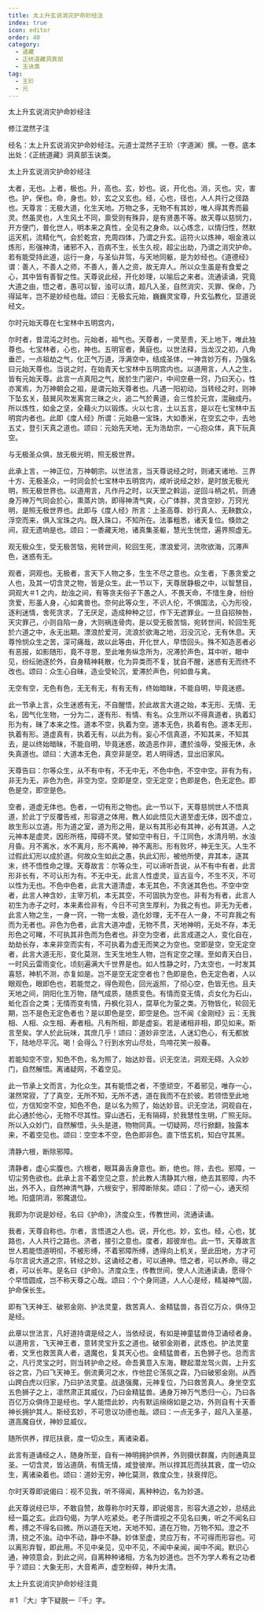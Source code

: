 ```yaml
---
title: 太上升玄说消灾护命妙经注
index: true
icon: editor
order: 40
category:
  - 道藏
  - 正统道藏洞真部
  - 玉诀类
tag:
  - 王玠
  - 元
---
```


太上升玄说消灾护命妙经注  

修江混然子注  

经名：太上升玄说消灾护命妙经注。元道士混然子王玠（字道渊）撰。一卷。底本出处：《正统道藏》洞真部玉诀类。  

太上升玄说消灾护命妙经注  

太者，无也。上者，极也。升，高也。玄，妙也。说，开化也。消，灭也。灾，害也。护，保也。命，身也。妙，玄之又玄也。经，心也，径也，人人共行之径路也。天尊言：无极大道，化生天地。万物之多，无物不有其妙，唯人得其秀而最灵。然虽灵也，人生风土不同，禀受则有殊异，是有贤愚不等。故天尊以慈悯力，开方便门，普化世人，明本来之真性，全见有之身命。以心炼念，以情归性，然默运天机，流精化气，会於乾宫，充周四体，乃谓之升玄。运符火以炼神，咽金液以炼形，形强神清，诸邪不入，百病不生，长生久视，超尘出劫，乃谓之消灾护命。若有能受持此道，运行一身，与圣仙并驾，与天地同躯，是为妙经也。《道德经》谓：善人，不善人之师，不善人，善人之资，故无弃人。所以众生虽是有食爱之心，其中皆有善智之性。天尊说此经，开化妙理，以喻后之来者。流通读诵，究竟大道之由，悟之者，愚可以智，浊可以清，超凡入圣，自然消灾、灭罪、保命，乃得延年，岂不是妙经也哉。颂曰：无极玄元始，巍巍灵宝尊，升玄弘教化，显道说经文。  

尔时元始天尊在七宝林中五明宫内，  

尔时者，昔混沌之时也。元始者，祖气也。天尊者，一灵至贵，天上地下，唯此独尊也。七宝林者，心也，神也。五明官者，黄庭也。以世法释，当龙汉之初，八角垂芒，一点祖劫之气，化正气万道，浮满空中，结成圣体，一神含妙万有，乃强名曰元始天尊也。当说之时，在始青天七宝林中五明宫内也。以道用言，人人之生，皆有元始天尊。此言一点真阳之气，居於生门密户，中间空悬一窍，乃曰天心，性亦寓焉，为万神朝会之祖，是谓元始天尊者也。凡遇一阳初动，当转经之时，则神下坠玄关，鼓巽风吹发离宫三昧之火，追二气於黄道，会三性於元宫，混融成丹。所以炼性，如金之坚，全藉火力以锻炼。火以七言，土以五言，是以在七宝林中五明宫内者也。此即《度人经》所谓：元始悬一宝珠，大如黍米，在空玄之中，去地五丈，登引天真之道也。颂曰：元始先天地，无为浩劫宗，一心抱众体，真下玩真空。  

与无极圣众俱，放无极光明，照无极世界。  

此承上言，一神正位，万神朝宗。以世法言，当天尊说经之时，则诸天诸地、三界十方、无极圣众，一时同会於七宝林中五明宫内，咸听说经之妙，是时放无极光明，照无极世界也。以道用言，凡作丹之时，以天罡之斡运，逆回斗柄之机，则通身万神万气同会於心，熏蒸片饷，即得神清气爽，心广体胖，灵含空妙，万窍光明，是照无极世界也。此即与《度人经》所言：上圣高尊、妙行真人、无鞅数众，浮空而来，俱入宝珠之内。既入珠口，不知所在。法事粗悉，诸天复位。倏欻之间，寂无遗响是也。颂曰：一黍藏天地，诸真集圣躯，慧光生恍惚，遍界照虚无。  

观无极众生，受无极苦恼，宛转世间，轮回生死，漂浪爱河，流吹欲海，沉滞声色，迷惑有无。  

观者，洞观也。无极者，言天下人物之多，生生不尽之意也。众生者，下愚贪爱之人也，及其一切含灵之物，皆是众生。此一节以下，天尊居静极之中，以智慧目，洞观大＃1 之内，劫浊之间，有等贪夫俗子下愚之人，不畏天命，不惜生身，纷纷贪爱，形虽人身，心如禽兽也。奈何此等众生，不识人伦，不惧国法，心为形役，逐利迷情，舍死贪求，了无厌足，造成种种之愆，作下无遮罪业。一旦自招殃咎，天灾罪己，小则自陷一身，大则祸连骨肉，是以受无极苦恼，宛转世间，轮回生死於六道之中，永无出期。漂浪於爱河，流浪於欲海之地，汨没沉沦，无有休息。天尊怜悯众生之苦，深可痛哉，故以此等由，开化世人，早悟回头。殊不知造恶者必有恶报，如影随形，竟不寻思，至此唯务纵念所为，况滞於声色，耳中听，眼中见，纷纭驰逐於外，自身精神耗散，化为异类而不复，犹自不醒，迷惑有无而终不改也。颂曰：众生心自昧，造业受轮沉，爱滞於声色，何如兽与禽。  

无空有空，无色有色，无无有无，有有无有，终始暗昧，不能自明，毕竟迷惑。  

此一节承上言，众生迷惑有无，不自醒悟，於此故言大道之始，本无形、无情、无名，因气化生物，一分为二，遂有形、有情、有名。众生所以不得真道者，执着幻形为有，昧了本来之性。道本不空，执着为空。道本无色，执着有色。道本无形，执着有形。道虚真有，执着无有，以此为有。妄心不信真道，不知其来，不知其去，是以终始暗昧，不能自明，毕竟迷惑，故造恶作非，遭於浊辱，受报无休，永失真道也。颂曰：大道本无色，真空非是空。若人明得透，显出旧家风。  

天尊告曰：尔等众生，从不有中有，不无中无，不色中色，不空中空。非有为有，非无为无，非色为色，非空为空。空即是空，空无定空；色即是色，色无定色。即色是空，即空是色。  

空者，道虚无体也。色者，一切有形之物也。此一节以下，天尊慈悯世人不悟真道，於此丁宁反覆告戒，形容道之体用，教人如此悟见大道至虚无体，因不虚立，故生形以立道。形为道之室，道为形之用，是以有其形必有其神，必有其道。人之元神本是虚灵，因形所梏，障碍不灵。譬如空中有日，千江同色，水清月明，水浊月昏。月不离水，水不离月，形不离神，神不离形。形有败坏，神无生灭。人生不过假此幻形以成於道。何故众生如此之愚，执此幻形，被他所使，弃其本，逐其末，终不悟性命之理。天尊故言：尔等众生，可以谛听吾说，从不有中有者，此言形非长有，不可认形为有。不无中无，此言人性虚灵，亘古亘今，不生不灭，不可以性为无也。不色中色者，此言大道清虚，本无其色，不贪迷其色也。不空中空者，此言人神含妙，主宰万机，本无其空，不可固执为空也。非有为有者，此言人初生为赤子之时，本来素俭非有，今日不可贪生厚利，为我之有也。非无为无者，此言人物之生，一身一窍，一物一太极，造化妙理，无不在人一身，不可弃我之有而为无者也。非色为色者，此言大道冲虚，无物不贯，天地神明，无处不存，本无形色之可睹，不可执其非色而为色者也。非空为空者，此言成道之人，变化自在，劫劫长存，本来非空而实有，不可执着为虚无而笑之为空也。空即是空，空无定空者，此言大道无形，变化莫测，生天生地生人物，岂有定空之理。至如青天白日，一时风云雷雨变化，顷刻遍满大千世界是也。如人性静之时，乃太空也，一时发其喜怒，神机不测，亦复如是。岂不是空无定空者也？色即是色，色无定色者，人以眼观色，眼即色也，若能觉之，得色观色，回光返照，了彻心空，色皆无也。且夫天地之间，阴阳化生万物，随气成质，随质变色。有情而变无情，贞女化为石山，蚯化百合之类；无情而变有情，丹枫化羽人，腐草化为萤之类。万物皆化，轮回无期，岂不是色无定色者也？是以即色是空，即空是色。岂不闻《金刚经》云：无我相、人相、众生相、寿者相。凡有所相，即是虚妄。若是诸相非相，即见如来。斯言至矣。学人於此玩味，其庶几乎！颂曰：道妙非空法，人迷幻色心，有无都放下，陆地尽平沉。喝！会得么？行到水穷山尽处，鸟啼花笑一般春。  

若能知空不空，知色不色，名为照了，始达妙音。识无空法，洞观无碍。入众妙门，自然解悟。离诸疑网，不着空见。  

此一节承上文而言，为化众生。其有能悟之者，不堕顽空，不着邪见，唯存一心，湛然常寂，了了真空，无所不知，无所不透，道在我而不在於彼。若领悟至此地位，方信知空不空，知色不色，是以名为照了，始达妙音。识无空法，洞观自在，此心通於他心，无物不尽其性。穿山透石，无有隔碍，於我慧性生明，广照无际。所以入众妙门，自然解悟，头头是道，物物同真。一切疑网，尽行掀翻，独露本来，不着空见也。颂曰：空空本不空，色色即非色。直下悟玄机，知白守其黑。  

清静六根，断除邪障。  

清静者，虚心实腹也。六根者，眼耳鼻舌身意也。断，绝也。除，去也。邪障，一切尘劳色欲也。此承上言不着空见之意，於此教人清静其六根，绝去其邪障，内不出，外不入，自然神清气静，六根安宁，邪障断除矣。颂曰：了彻一心，通天彻地。阳盛阴消，邪魔退位。  

我即为尔说是妙经，名曰《护命》，济度众生，传教世间，流通读诵。  

我者，天尊自称也。尔者，言悟道之人也。说，开化也。妙，玄也。经，心也，犹路也，人人共行之路也。济者，接引之意也。度者，超彼岸也。此一节，天尊故言世人若能悟道明彻，不被形缚，不着邪障所缚，透得向上机关，至此田地，方才可与尔言说大道之宗，转经之妙。这诵经之者，可以通神。悟之者，可以养命。得之者，可以长年。是名曰《护命》。济度众生，传教世间，使人人流通读诵，愿得个个早悟圆成，岂不称天尊之心哉。颂曰：个个身同道，人人心是经，精凝神气固，护命保长生。  

即有飞天神王、破邪金刚、护法灵童，救苦真人、金精猛兽，各百亿万众，俱侍卫是经。  

此章以世法言，凡好道持谓是经之人，当依经说，有如是神童猛兽侍卫诵经者身。以道用言，飞天神王者，意转灵宝升玄之道也。破邪金刚者，武炼也。护法灵童者，文烹也救苦真人者，退魔也，复其天心也。金精猛兽者，五色狮子也。总而言之，凡行灵宝之时，则当转护命之经。命吾黄意入东海，鞭起潜龙驾火舆，上升玄谷之宫，乃曰飞天神王。倒流黄河之水，作他昆仑荡氛之霖，乃曰破邪金刚。从西山跨白虎以归家，乃曰护法灵童。战退强魔，元神复位，乃曰救苦真人。身坐空玄五色狮子之上，凛然肃正其威仪，乃曰金精猛兽。通身万神万气悉归一心，乃曰各百亿万众俱侍卫是经也。学人能悟此妙，内有默运绵绵如是之功，外则自有十天善神长拥护其人。斯经玄妙，不可思议功德也哉。颂曰：一点无多子，超凡入圣基，道高魔自伏，神妙显威仪。  

随所供养，捍厄扶衰，度一切众生，离诸染着。  

此言有道诵经之人，随身所至，自有一神明拥护供养，外则摄伏群魔，内则通真显圣。一切含灵，皆沾道荫，有情无情，咸登彼岸。所以捍其厄而扶其衰，度一切众生，离诸染着也。颂曰：道妙无穷，神化莫测，救度众生，扶衰捍厄。  

尔时天尊即说偈曰：视不见我，听不得闻，离种种边，名为妙道。  

此天尊说经已毕，不敢自赞，故尊称尔时天尊，即说偈言，形容大道之妙，总结此经一篇之玄。此四句偈，为学人吃紧处。老子所谓视之不见名曰夷，听之不闻名曰希，搏之不得名曰微。所以道在天地，天地不知，道在万物，万物不知。澄之不清，挠之不浊。动中不动，静中不静。妙体至虚，灵应万有，不可得而形容也。可以离形弃智，即此用。不见中亲见，见中不见，不闻中亲闻，闻中不闻。默识心通，神领意会，到此之间，自离种种诸相，方名为妙道也。岂不为学人希有之功者乎？颂曰：大象无形，大音希声，虚空粉碎，神升太清。  

太上升玄说消灾护命妙经注竟  

＃1 『大』字下疑脱一『千』字。  
